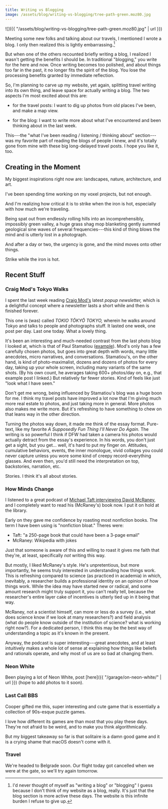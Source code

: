 ```yaml
---
title: Writing vs Blogging
image: /assets/blog/writing-vs-blogging/tree-path-green.moz80.jpg
---
```


![]({{ "/assets/blog/writing-vs-blogging/tree-path-green.moz80.jpg" | url }})

Meeting some new folks and talking about our travels, I mentioned I wrote a blog.
I only then realized this is lightly embarrassing.[^realize]

[^realize]: I'd never thought of myself as "writing a blog" or "blogging" I guess because I don't think of my website as a blog, really. It's just that the blog section is more active these days. The website is this infinite burden I refuse to give up.

But when one of the others recounted briefly writing a blog, I realized I wasn't getting the benefits I should be.
In traditional "blogging," you write for the here and now.
Once writing becomes too polished, and about things too far in the past, it no longer fits the spirit of the blog.
You lose the processing benefits granted by immediate reflection.

So, I'm planning to carve up my website, yet again, splitting travel writing into its own thing, and leave space for actually writing a blog.
The two aspects I'm most excited about this are:

- for the travel posts: I want to dig up photos from old places I've been, and make a map view.

- for the blog: I want to write more about what I've encountered and been thinking about in the last week.

This---the "what I've been reading / listening / thinking about" section---was my favorite part of reading the blogs of people I knew, and it's totally gone from mine with these big long-delayed travel posts. I hope you like it, too.

## Creating in the Moment

My biggest inspirations right now are: landscapes, nature, architecture, and art.

I've been spending time working on my voxel projects, but not enough.

And I'm realizing how critical it is to strike when the iron is hot, especially with how much we're traveling.

Being spat out from endlessly rolling hills into an incomprehensibly, impossibly green valley, a huge grass shag mop blanketing gently summed geological sine waves of several frequencies---this kind of thing blows the mind and is utterly lost in a photograph.

And after a day or two, the urgency is gone, and the mind moves onto other things.

Strike while the iron is hot.

## Recent Stuff

### Craig Mod's Tokyo Walks

I spent the last week reading [Craig Mod's](https://craigmod.com/) latest _popup newsletter,_ which is a delightful concept where a newsletter lasts a short while and then is finished forever.

This one is (was) called _TOKIO TŌKYŌ TOKYO,_ wherein he walks around Tokyo and talks to people and photographs stuff. It lasted one week, one post per day. Last one today. What a lovely thing.

It's been an interesting and much-needed contrast from the last photo blog I looked at, which is that of Paul Stamatiou ([example](https://paulstamatiou.com/photos/africa/rwanda/)). Mod's only has a few carefully chosen photos, but goes into great depth with words, many little anecdotes, micro narratives, and conversations. Stamatiou's, on the other hand, is kind of photo-maximalist, dozens and dozens of photos for every day, taking up your whole screen, including many variants of the same shots. (By his own count, he averages taking 600+ photos/day on, e.g., that example post I linked.) But relatively far fewer stories. Kind of feels like just "look what I have seen."

Don't get me wrong, being influenced by Stamatiou's blog was a huge boon for me. I think my travel posts have improved a lot now that I'm giving much more real estate to photos, and just taking more in general. More photos also makes me write more. But it's refreshing to have something to chew on that leans way in the other direction.

Turning the photos way down, it made me think of the essay format. Pure-text, like my favorite _A Supposedly Fun Thing I'll Never Do Again._ The writing is so powerful I think if DFW had taken a camera his photos would actually detract from the essay's experience. In his words, you don't just get a sight, but you get... well, it's hard to put my finger on. Attitudes, cumulative behaviors, events, the inner monologue, vivid collages you could never capture unless you wore some kind of creepy record-everything glasses. And even then, you'd still need the interpretation on top, backstories, narration, etc.

Stories. I think it's all about stories.

### How Minds Change

I listened to a great podcast of [Michael Taft interviewing David McRaney](https://deconstructingyourself.com/changing-minds-with-david-mcraney.html), and I completely want to read his (McRaney's) book now. I put it on hold at the library.

Early on they gave me confidence by roasting most nonfiction books. The term I have been using is "nonfiction bloat." Theres were:

- Taft: "a 250-page book that could have been a 3-page email"
- McRaney: Wikipedia with jokes

Just that someone is aware of this and willing to roast it gives me faith that they're, at least, specifically _not_ writing this way.

But mostly, I liked McRaney's style. He's unpretentious, but more importantly, he seems truly interested in understanding how things work.
This is refreshing compared to science (as practiced in academia) in which, inevitably, a researcher builds a professional identity on an opinion of how things work.
While the idea may have started new or radical, and some amount research might truly support it, you can't really tell, because the researcher's entire layer cake of incentives is utterly tied up in it being that way.

McRaney, not a scientist himself, can more or less do a survey (i.e., what does science know if we look at many researchers?) and field analysis (what do people know outside of the institution of science? what is working right now?). For a dedicated person, I think this may be the best way of understanding a topic as it's known in the present.

Anyway, the podcast is super interesting---great anecdotes, and at least intuitively makes a whole lot of sense at explaining how things like beliefs and rationals operate, and why most of us are so bad at changing them.

### Neon White

Been playing a lot of Neon White, post [here]({{ "/garage/on-neon-white/" | url }}) (hope to add photos to it soon).

### Last Call BBS

Cooper gifted me this, super interesting and cute game that is essentially a collection of 90s-esque puzzle games.

I love how different its games are than most that you play these days.
They're not afraid to be weird, and to make you think algorithmically.

But my biggest takeaway so far is that solitaire is a damn good game and it is a crying shame that macOS doesn't come with it.

### Travel

We're headed to Belgrade soon. Our flight today got cancelled when we were at the gate, so we'll try again tomorrow.
